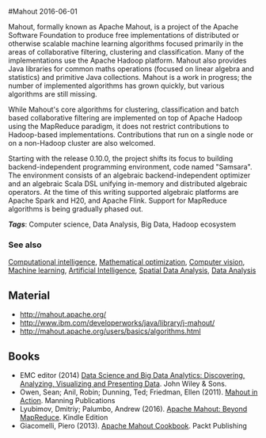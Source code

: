 
#Mahout
2016-06-01

Mahout, formally known as Apache Mahout, is a project of the Apache Software Foundation to produce free implementations of distributed or otherwise scalable machine learning algorithms focused primarily in the areas of collaborative filtering, clustering and classification. Many of the implementations use the Apache Hadoop platform. Mahout also provides Java libraries for common maths operations (focused on linear algebra and statistics) and primitive Java collections. Mahout is a work in progress; the number of implemented algorithms has grown quickly, but various algorithms are still missing.

While Mahout's core algorithms for clustering, classification and batch based collaborative filtering are implemented on top of Apache Hadoop using the MapReduce paradigm, it does not restrict contributions to Hadoop-based implementations. Contributions that run on a single node or on a non-Hadoop cluster are also welcomed. 

Starting with the release 0.10.0, the project shifts its focus to building backend-independent programming environment, code named "Samsara". The environment consists of an algebraic backend-independent optimizer and an algebraic Scala DSL unifying in-memory and distributed algebraic operators. At the time of this writing supported algebraic platforms are Apache Spark and H20, and Apache Flink. Support for MapReduce algorithms is being gradually phased out.

***Tags***: Computer science, Data Analysis, Big Data, Hadoop ecosystem

### See also
[Computational intelligence](/computational_intelligence), [Mathematical optimization](/mathematical_optimization), [Computer vision](/computer_vision), [Machine learning](/machine_learning), [Artificial Intelligence](/artificial_intelligence), [Spatial Data Analysis](/spatial_data_analysis), [Data Analysis](/data_analysis)
## Material
* http://mahout.apache.org/
* http://www.ibm.com/developerworks/java/library/j-mahout/
* http://mahout.apache.org/users/basics/algorithms.html

## Books
* EMC editor (2014) [Data Science and Big Data Analytics: Discovering, Analyzing, Visualizing and Presenting Data](https://www.goodreads.com/book/show/22263956-data-science-and-big-data-analytics). John Wiley & Sons.
* Owen, Sean; Anil, Robin; Dunning, Ted; Friedman, Ellen (2011). [Mahout in Action](https://www.goodreads.com/book/show/9546513-mahout-in-action). Manning Publications
* Lyubimov, Dmitriy; Palumbo, Andrew  (2016). [Apache Mahout: Beyond MapReduce](https://www.goodreads.com/book/show/29418520-apache-mahout). Kindle Edition
* Giacomelli, Piero (2013). [Apache Mahout Cookbook](https://www.goodreads.com/book/show/20388694-apache-mahout-cookbook). Packt Publishing


